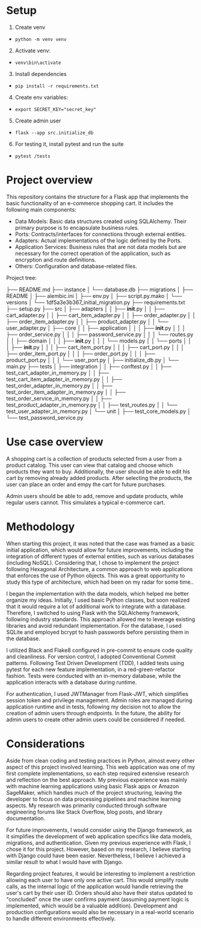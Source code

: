 # Setup
1. Create venv
- `python -m venv venv`

2. Activate venv:

- `venv\bin\activate`

3. Install dependencies
- `pip install -r requirements.txt`

4. Create env variables:
- `export SECRET_KEY="secret_key"`

5. Create admin user
 - `flask --app src.initialize_db`


  6. For testing it, install pytest and run the suite
  - `pytest /tests`

# Project overview

This repository contains the structure for a Flask app that implements the basic functionality of an e-commerce shopping cart. It includes the following main components:

- Data Models: Basic data structures created using SQLAlchemy. Their primary purpose is to encapsulate business rules.
- Ports: Contracts/interfaces for connections through external entities.
- Adapters: Actual implementations of the logic defined by the Ports.
- Application Services: Business rules that are not data models but are necessary for the correct operation of the application, such as encryption and route definitions.
- Others: Configuration and database-related files.


Project tree:

├── README.md
├── instance
│   └── database.db
├── migrations
│   ├── README
│   ├── alembic.ini
│   ├── env.py
│   ├── script.py.mako
│   └── versions
│       └── 1df5a3e3b367_initial_migration.py
├── requirements.txt
├── setup.py
├── src
│   ├── adapters
│   │   ├── __init__.py
│   │   ├── cart_adapter.py
│   │   ├── cart_item_adapter.py
│   │   ├── order_adapter.py
│   │   ├── order_item_adapter.py
│   │   ├── product_adapter.py
│   │   └── user_adapter.py
│   ├── core
│   │   ├── application
│   │   │   ├── __init__.py
│   │   │   ├── order_service.py
│   │   │   ├── password_service.py
│   │   │   └── routes.py
│   │   ├── domain
│   │   │   ├── __init__.py
│   │   │   └── models.py
│   │   └── ports
│   │ │       ├── __init__.py
│   │ │    ├── cart_item_port.py
│   │ │       ├── cart_port.py
│   │ │       ├── order_item_port.py
│   │ │       ├── order_port.py
│   │ │       ├── product_port.py
│   │ │       └── user_port.py
│   ├── initialize_db.py
│   └── main.py
├── tests
│   ├── integration
│   │   ├── conftest.py
│   │   ├── test_cart_adapter_in_memory.py
│   │   ├── test_cart_item_adapter_in_memory.py
│   │   ├── test_order_adapter_in_memory.py
│   │   ├── test_order_item_adapter_in_memory.py
│   │   ├── test_order_service_in_memory.py
│   │   ├── test_product_adapter_in_memory.py
│   │   ├── test_routes.py
│   │   └── test_user_adapter_in_memory.py
│   └── unit
│       ├── test_core_models.py
│       └── test_password_service.py

# Use case overview
A shopping cart is a collection of products selected from a user from a product catalog. This user can view that catalog and choose which products they want to buy. Additionally, the user should be able to edit his cart by removing already added products. After selecting the products, the user can place an order and empy the cart for future purchases.

Admin users should be able to add, remove and update products, while regular users cannot. This simulates a typical e-commerce cart.

# Methodology

When starting this project, it was noted that the case was framed as a basic initial application, which would allow for future improvements, including the integration of different types of external entities, such as various databases (including NoSQL). Considering that, I chose to implement the project following Hexagonal Architecture,  a common approach to web applications that enforces the use of Python objects. This was a great opportunity to study this type of architecture, which had been on my radar for some time..

I began the implementation with the data models, which helped me better organize my ideas. Initially, I used basic Python classes, but soon realized that it would require a lot of additional work to integrate with a database. Therefore, I switched to using Flask with the SQLAlchemy framework, following industry standards. This approach allowed me to leverage existing libraries and avoid redundant implementation. For the database, I used SQLite and employed bcrypt to hash passwords before persisting them in the database.

I utilized Black and Flake8 configured in pre-commit to ensure code quality and cleanliness. For version control, I adopted Conventional Commit patterns. Following Test Driven Development (TDD), I added tests using pytest for each new feature implementation, in a red-green-refactor fashion. Tests were conducted with an in-memory database, while the application interacts with a database during runtime.

For authentication, I used JWTManager from Flask-JWT, which simplifies session token and privilege management. Admin roles are managed during application runtime and in tests, following my decision not to allow the creation of admin users through endpoints. In the future, the ability for admin users to create other admin users could be considered if needed.

# Considerations
Aside from clean coding and testing practices in Python, almost every other aspect of this project involved learning. This web application was one of my first complete implementations, so each step required extensive research and reflection on the best approach. My previous experience was mainly with machine learning applications using basic Flask apps or Amazon SageMaker, which handles much of the project structuring, leaving the developer to focus on data processing pipelines and machine learning aspects. My research was primarily conducted through software engineering forums like Stack Overflow, blog posts, and library documentation.

For future improvements, I would consider using the Django framework, as it simplifies the development of web application specifics like data models, migrations, and authentication. Given my previous experience with Flask, I chose it for this project. However, based on my research, I believe starting with Django could have been easier. Nevertheless, I believe I achieved a similar result to what I would have with Django.

Regarding project features, it would be interesting to implement a restriction allowing each user to have only one active cart. This would simplify route calls, as the internal logic of the application would handle retrieving the user's cart by their user ID. Orders should also have their status updated to "concluded" once the user confirms payment (assuming payment logic is implemented, which would be a valuable addition). Development and production configurations would also be necessary in a real-world scenario to handle different environments effectively.
